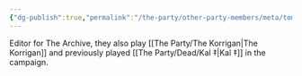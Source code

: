 ```yaml
---
{"dg-publish":true,"permalink":"/the-party/other-party-members/meta/tom-brothers/","tags":["Player"],"updated":"2024-12-23T14:13:34.697+00:00"}
---
```


Editor for The Archive, they also play [[The Party/The Korrigan\|The Korrigan]] and previously played [[The Party/Dead/Kal ‡\|Kal ‡]] in the campaign.